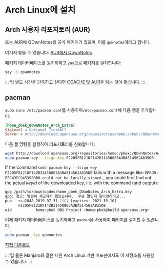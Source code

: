 # Arch Linux에 설치

## Arch 사용자 리포지토리 (AUR)

또는 AUR에 QOwnNotes용 공식 패키지가 있으며, 이를 `qownotes`이라고 합니다.

여기서 찾을 수 있습니다: [AUR에서 QownNotes](https://aur.archlinux.org/packages/qownnotes)

패키지 데이터베이스를 동기화하고 `yay`으로 패키지를 설치합니다:

```bash
yay -S qownnotes
```

::: 팁 빌드 시간을 단축하고 싶다면 [CCACHE 및 AUR](https://www.reddit.com/r/archlinux/comments/6vez44/a_small_tip_if_you_compile_from_aur/)을 읽는 것이 좋습니다. :::

## pacman

`sudo nano /etc/pacman.conf`를 사용하여`/etc/pacman.conf`에 다음 행을 추가합니다:

```ini
[home_pbek_QOwnNotes_Arch_Extra]
SigLevel = Optional TrustAll
Server = http://download.opensuse.org/repositories/home:/pbek:/QOwnNotes/Arch_Extra/$arch
```

다음 셸 명령을 실행하여 리포지토리를 신뢰합니다:

```bash
wget http://download.opensuse.org/repositories/home:/pbek:/QOwnNotes/Arch_Extra/x86_64/home_pbek_QOwnNotes_Arch_Extra.key -O - | sudo pacman-key --add -
sudo pacman-key --lsign-key F2205FB121DF142B31450865A3BA514562A835DB
```

If the command `sudo pacman-key --lsign-key F2205FB121DF142B31450865A3BA514562A835DB` fails with a message like: `ERROR: FFC43FC94539B8B0 could not be locally signed.`, you could first find out the actual _keyid_ of the downloaded key, i.e. with the command (and output):

```bash
gpg /path/to/downloaded/home_pbek_QOwnNotes_Arch_Extra.key
gpg: 경고: 명령이 제공되지 않았습니다.  무슨 말인지 알아맞히려고...
pub   rsa2048 2019-07-31 [SC] [expires: 2021-10-10]
      F2205FB121DF142B31450865A3BA514562A835DB
uid           home:pbek OBS Project <home:pbek@build.opensuse.org>
```

이제 패키지 데이터베이스를 동기화하고 `pacman`을 사용하여 패키지를 설치할 수 있습니다.

```bash
sudo pacman -Syy qownnotes
```

[직접 다운로드](https://download.opensuse.org/repositories/home:/pbek:/QOwnNotes/Arch_Extra)

::: 팁
물론 Manjaro와 같은 다른 Arch Linux 기반 배포판에서도 이 저장소를 사용할 수 있습니다.
:::
